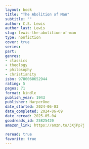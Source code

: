 ```yaml
---
layout: book
title: "The Abolition of Man"
subtitle: ""
author: C.S. Lewis
author_last: Lewis
slug: lewis-the-abolition-of-man
type: nonfiction
cover: true
series: 
part: 
genres:
- classics
- theology
- philosophy
- christianity
isbn: 9780060652944
rating: 5
pages: 71
format: kindle
publish_year: 1943
publisher: HarperOne
date_started: 2024-06-03
date_completed: 2024-06-09
date_reread: 2025-05-04
goodreads_id: 25825420
amazon_link: https://amzn.to/3XjPp7j

reread: true
favorite: true
---
```

